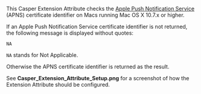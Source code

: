 This Casper Extension Attribute checks the [Apple Push Notification Service](https://developer.apple.com/library/ios/documentation/NetworkingInternet/Conceptual/RemoteNotificationsPG/Chapters/ApplePushService.html) (APNS) certificate identifier on Macs running Mac OS X 10.7.x or higher. 

If an Apple Push Notification Service certificate identifier is not returned, the following message is displayed without quotes:

`NA`

`NA` stands for Not Applicable.

Otherwise the APNS certificate identifier is returned as the result.

See **Casper_Extension_Attribute_Setup.png** for a screenshot of how the Extension Attribute should be configured.
